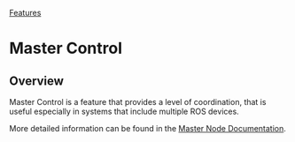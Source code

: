 [Features](../Features.md)

# Master Control

## Overview
Master Control is a feature that provides a level of coordination, that is useful especially in systems that include multiple ROS devices.

More detailed information can be found in the [Master Node Documentation](../../../nodes/MasterNode/doc/MasterNode.md).

